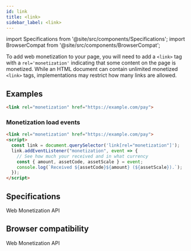 ```yaml
---
id: link
title: <link>
sidebar_label: <link>
---
```

import Specifications from '@site/src/components/Specifications';
import BrowserCompat from '@site/src/components/BrowserCompat';

To add web monetization to your page, you will need to add a `<link>` tag with a `rel='monetization'` indicating that some content on the page is monetized.  While an HTML document can contain unlimited monetized `<link>` tags, implementations may restrict how many links are allowed. 

## Examples

```html
<link rel="monetization" href="https://example.com/pay">
```

### Monetization load events

```html
<link rel="monetization" href="https://example.com/pay">
<script>
  const link = document.querySelector('link[rel="monetization"]');
  link.addEventListener("monetization", event => {
    // See how much your received and in what currency
    const { amount, assetCode, assetScale } = event;
    console.log(`Received ${assetCode}${amount} (${assetScale}).`);
  });
</script>
```

## Specifications

<Specifications link="link-type-monetization">Web Monetization API</Specifications>

## Browser compatibility

<BrowserCompat data="link.json">Web Monetization API</BrowserCompat>

